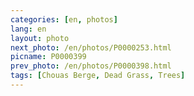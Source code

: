 ```yaml
---
categories: [en, photos]
lang: en
layout: photo
next_photo: /en/photos/P0000253.html
picname: P0000399
prev_photo: /en/photos/P0000398.html
tags: [Chouas Berge, Dead Grass, Trees]
---
```

